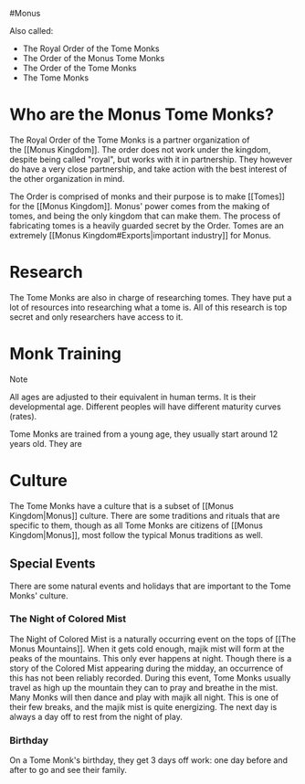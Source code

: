 #Monus

Also called:
* The Royal Order of the Tome Monks
* The Order of the Monus Tome Monks
* The Order of the Tome Monks
* The Tome Monks
# Who are the Monus Tome Monks?
The Royal Order of the Tome Monks is a partner organization of the [[Monus Kingdom]]. The order does not work under the kingdom, despite being called "royal", but works with it in partnership. They however do have a very close partnership, and take action with the best interest of the other organization in mind.

The Order is comprised of monks and their purpose is to make [[Tomes]] for the [[Monus Kingdom]]. Monus' power comes from the making of tomes, and being the only kingdom that can make them. The process of fabricating tomes is a heavily guarded secret by the Order. Tomes are an extremely [[Monus Kingdom#Exports|important industry]] for Monus.
# Research
The Tome Monks are also in charge of researching tomes. They have put a lot of resources into researching what a tome is. All of this research is top secret and only researchers have access to it.
# Monk Training
> [!NOTE]
> All ages are adjusted to their equivalent in human terms. It is their developmental age. Different peoples will have different maturity curves (rates).

Tome Monks are trained from a young age, they usually start around 12 years old. They are 

# Culture
The Tome Monks have a culture that is a subset of [[Monus Kingdom|Monus]] culture. There are some traditions and rituals that are specific to them, though as all Tome Monks are citizens of [[Monus Kingdom|Monus]], most follow the typical Monus traditions as well.
## Special Events
There are some natural events and holidays that are important to the Tome Monks' culture.
### The Night of Colored Mist
The Night of Colored Mist is a naturally occurring event on the tops of [[The Monus Mountains]]. When it gets cold enough, majik mist will form at the peaks of the mountains. This only ever happens at night. Though there is a story of the Colored Mist appearing during the midday, an occurrence of this has not been reliably recorded.
During this event, Tome Monks usually travel as high up the mountain they can to pray and breathe in the mist. Many Monks will then dance and play with majik all night. This is one of their few breaks, and the majik mist is quite energizing. The next day is always a day off to rest from the night of play.
### Birthday
On a Tome Monk's birthday, they get 3 days off work: one day before and after to go and see their family.